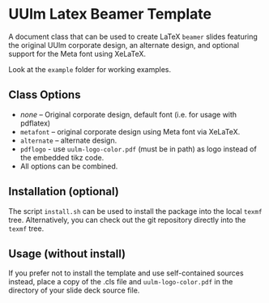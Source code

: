 UUlm Latex Beamer Template
==========================

A document class that can be used to create LaTeX `beamer` slides featuring the original UUlm corporate design, an alternate design, and optional support for the Meta font using XeLaTeX.

Look at the `example` folder for working examples.

Class Options
--------------
 * *none* – Original corporate design, default font (i.e. for usage with pdflatex)
 * `metafont`  – original corporate design using Meta font via XeLaTeX.
 * `alternate` – alternate design.
 * `pdflogo` - use `uulm-logo-color.pdf` (must be in path) as logo instead of the embedded tikz code.
 * All options can be combined.


Installation (optional)
-----------------------

The script `install.sh` can be used to install the package into the local `texmf` tree. Alternatively, you can check out the git repository directly into the `texmf` tree.

Usage (without install)
-----------------------

If you prefer not to install the template and use self-contained sources instead, place a copy of the .cls file and `uulm-logo-color.pdf` in the directory of your slide deck source file.
